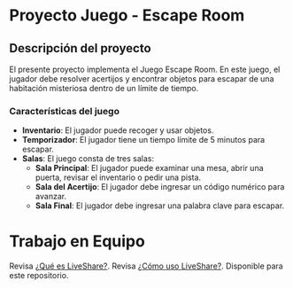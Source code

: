 # Proyecto Juego - Escape Room

## Descripción del proyecto

El presente proyecto implementa el Juego Escape Room. En este juego, el jugador debe resolver acertijos y encontrar objetos para escapar de una habitación misteriosa dentro de un límite de tiempo.

### Características del juego

- **Inventario**: El jugador puede recoger y usar objetos.
- **Temporizador**: El jugador tiene un tiempo límite de 5 minutos para escapar.
- **Salas**: El juego consta de tres salas:
  - **Sala Principal**: El jugador puede examinar una mesa, abrir una puerta, revisar el inventario o pedir una pista.
  - **Sala del Acertijo**: El jugador debe ingresar un código numérico para avanzar.
  - **Sala Final**: El jugador debe ingresar una palabra clave para escapar.

# Trabajo en Equipo

Revisa [¿Qué es LiveShare?](https://youtu.be/9QXwSg9-2qQ). Revisa [¿Cómo uso LiveShare?](https://www.youtube.com/watch?v=nj535VbE9pQ). Disponible para este repositorio.
